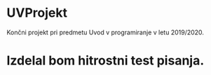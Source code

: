 # UVProjekt
Končni projekt pri predmetu Uvod v programiranje v letu 2019/2020.
# Izdelal bom hitrostni test pisanja. 
